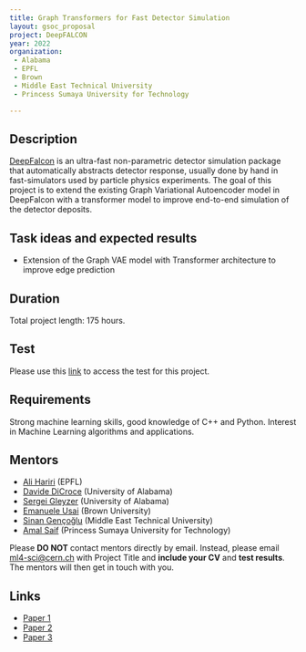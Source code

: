 ```yaml
---
title: Graph Transformers for Fast Detector Simulation
layout: gsoc_proposal
project: DeepFALCON
year: 2022
organization: 
 - Alabama
 - EPFL
 - Brown
 - Middle East Technical University
 - Princess Sumaya University for Technology

---
```


## Description
[DeepFalcon](https://ml4physicalsciences.github.io/2020/files/NeurIPS_ML4PS_2020_138.pdf) is an ultra-fast non-parametric detector simulation package that automatically abstracts detector response, usually done by hand in fast-simulators used by particle physics experiments. The goal of this project is to extend the existing Graph Variational Autoencoder model in DeepFalcon with a transformer model to improve end-to-end simulation of the detector deposits.

## Task ideas and expected results
* Extension of the Graph VAE model with Transformer architecture to improve edge prediction

## Duration

Total project length: 175 hours.

## Test 
Please use this [link](https://docs.google.com/document/d/1D-4baai481dNyUHBPtTUSQjBT2Qfrw4s/edit?usp=sharing&ouid=103538884238549030751&rtpof=true&sd=true) to access the test for this project.


## Requirements
Strong machine learning skills, good knowledge of C++ and Python. Interest in Machine Learning algorithms and applications.

## Mentors 
  * [Ali Hariri](mailto:ml4-sci@cern.ch) (EPFL)
  * [Davide DiCroce](mailto:ml4-sci@cern.ch) (University of Alabama)
  * [Sergei Gleyzer](mailto:ml4-sci@cern.ch) (University of Alabama)
  * [Emanuele Usai](mailto:ml4-sci@cern.ch) (Brown University)
  * [Sinan Gençoğlu](mailto:ml4-sci@cern.ch) (Middle East Technical University)
  * [Amal Saif](mailto:ml4-sci@cern.ch) (Princess Sumaya University for Technology)


Please **DO NOT** contact mentors directly by email. Instead, please email [ml4-sci@cern.ch](mailto:ml4-sci@cern.ch) with Project Title and **include your CV** and **test results**. The mentors will then get in touch with you.



## Links
  * [Paper 1](https://arxiv.org/abs/2104.01725)
  * [Paper 2](https://ml4physicalsciences.github.io/2020/files/NeurIPS_ML4PS_2020_138.pdf)
  * [Paper 3](https://arxiv.org/abs/1605.02684)
